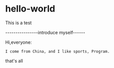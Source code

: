 # hello-world
This is a test

----------------introduce myself------

Hi,everyone:
     
    I come from China, and I like sports, Program.
    
that's all
